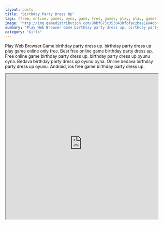 ```yaml
---
layout: posts
title: "Birthday Party Dress Up"
tags: [free, online, games, oyna, game, free, games, play, play, games]
image: "http://img.gamedistribution.com/9bbf673c353043bfbfac2bae1e84cbfd.jpg"
summary: "Play Web Browser Game birthday party dress up. birthday party dress up play game online only free. Best free online game birthday party dress up. Free online game birthday party dress up. birthday party dress up oyunu oyna. Bedava birthday party dress up oyunu oyna. Online bedava birthday party dress up oyunu. Android, ios free game birthday party dress up."
category: "Girls"
---
```


Play Web Browser Game birthday party dress up. birthday party dress up play game online only free. Best free online game birthday party dress up. Free online game birthday party dress up. birthday party dress up oyunu oyna. Bedava birthday party dress up oyunu oyna. Online bedava birthday party dress up oyunu. Android, ios free game birthday party dress up.

<iframe width="100%" height="480px;" src="http://flash.gamedistribution.com?game=9bbf673c353043bfbfac2bae1e84cbfd"></iframe>